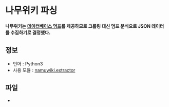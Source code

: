# 나무위키 파싱
#### 나무위키는 [데이터베이스 덤프](https://blog.naver.com/livetrack/222326092570)를 제공하므로 크롤링 대신 덤프 분석으로 JSON 데이터를 수집하기로 결정했다.
## 정보
* 언어 : Python3
* 사용 모듈 : [namuwiki.extractor](https://github.com/jonghwanhyeon/namu-wiki-extractor)
## 파일
* 